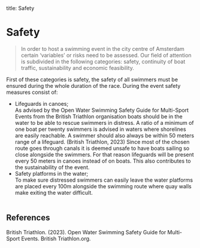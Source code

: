 <frontmatter>
  title: Safety
</frontmatter>

<br>

# Safety

> In order to host a swimming event in the city centre of Amsterdam certain ‘variables’ or risks need to be assessed. Our field of attention is subdivided in the following categories: safety, continuity of boat traffic, sustainability and economic feasibility. <br>

First of these categories is safety, the safety of all swimmers must be ensured during the whole duration of the race. During the event safety measures consist of:
-	Lifeguards in canoes; <br>
As advised by the Open Water Swimming Safety Guide for Multi-Sport Events from the British Triathlon organisation boats should be in the water to be able to rescue swimmers in distress. A ratio of a minimum of one boat per twenty swimmers is advised in waters where shorelines are easily reachable. A swimmer should also always be within 50 meters range of a lifeguard. (British Triathlon, 2023) Since most of the chosen route goes through canals it is deemed unsafe to have boats sailing so close alongside the swimmers. For that reason lifeguards will be present every 50 meters in canoes instead of on boats. This also contributes to the sustainability of the event.
-	Safety platforms in the water; <br>
To make sure distressed swimmers can easily leave the water platforms are placed every 100m alongside the swimming route where quay walls make exiting the water difficult. <br><br>

## References <br>
British Triathlon. (2023). Open Water Swimming Safety Guide for Multi-Sport Events. British Triathlon.org. <br>
